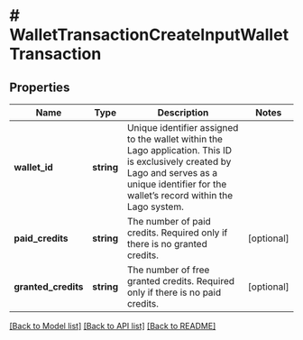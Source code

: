 # # WalletTransactionCreateInputWalletTransaction

## Properties

Name | Type | Description | Notes
------------ | ------------- | ------------- | -------------
**wallet_id** | **string** | Unique identifier assigned to the wallet within the Lago application. This ID is exclusively created by Lago and serves as a unique identifier for the wallet’s record within the Lago system. |
**paid_credits** | **string** | The number of paid credits. Required only if there is no granted credits. | [optional]
**granted_credits** | **string** | The number of free granted credits. Required only if there is no paid credits. | [optional]

[[Back to Model list]](../../README.md#models) [[Back to API list]](../../README.md#endpoints) [[Back to README]](../../README.md)
